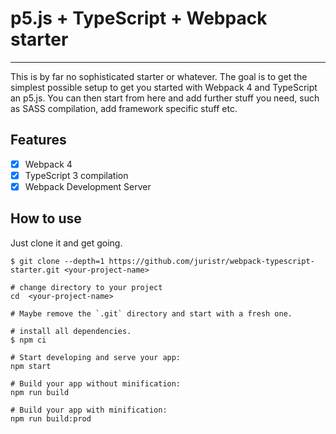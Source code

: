 # p5.js  + TypeScript + Webpack starter
------------------------------

This is by far no sophisticated starter or whatever. The goal is to get the simplest possible setup to get you started with Webpack 4 and TypeScript an p5.js. You can then start from here and add further stuff you need, such as SASS compilation, add framework specific stuff etc.

## Features

- [x] Webpack 4
- [x] TypeScript 3 compilation
- [x] Webpack Development Server

## How to use

Just clone it and get going.

```
$ git clone --depth=1 https://github.com/juristr/webpack-typescript-starter.git <your-project-name>

# change directory to your project
cd  <your-project-name>

# Maybe remove the `.git` directory and start with a fresh one.

# install all dependencies.
$ npm ci

# Start developing and serve your app:
npm start

# Build your app without minification: 
npm run build

# Build your app with minification: 
npm run build:prod

```